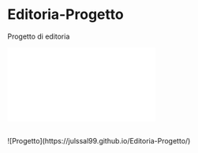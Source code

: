# Editoria-Progetto
 Progetto di editoria

![Modello progetto](Modello&#32;Progetto&#32;d'Esame.md)

<br>
![Progetto](https://julssal99.github.io/Editoria-Progetto/)
